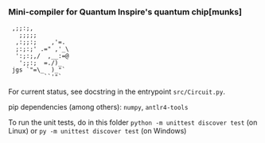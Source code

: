 ### Mini-compiler for Quantum Inspire's quantum chip[munks]

```
 ,;;:;,
   ;;;;;
  ,:;;:;    ,'=.
  ;:;:;' .=" ,'_\
  ':;:;,/  ,__:=@
   ';;:;  =./)_
 jgs `"=\_  )_"`
          ``'"`
```

For current status, see docstring in the entrypoint `src/Circuit.py`.

pip dependencies (among others): `numpy`, `antlr4-tools`

To run the unit tests, do in this folder `python -m unittest discover test` (on Linux) or `py -m unittest discover test` (on Windows)
